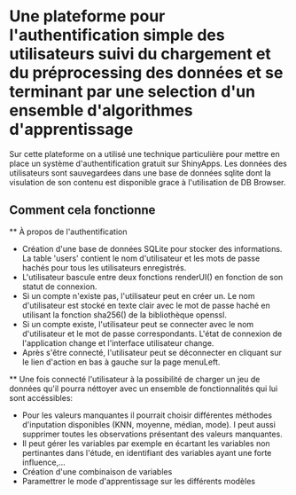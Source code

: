 # Une plateforme pour l'authentification simple des utilisateurs suivi du chargement et du préprocessing des données et se terminant par une selection d'un ensemble d'algorithmes d'apprentissage

Sur cette plateforme on a utilisé une technique particulière pour mettre en place un système d'authentification gratuit sur ShinyApps.
Les données des utilisateurs sont sauvegardees dans une base de données sqlite dont la visulation de son contenu est disponible grace à l'utilisation de DB Browser.



## Comment cela fonctionne

** À propos de l'authentification

- Création d'une base de données SQLite pour stocker des informations. La table 'users' contient le nom d'utilisateur et les mots de passe hachés pour tous les utilisateurs enregistrés.
- L'utilisateur bascule entre deux fonctions renderUI() en fonction de son statut de connexion.
- Si un compte n'existe pas, l'utilisateur peut en créer un. Le nom d'utilisateur est stocké en texte clair avec le mot de passe haché en utilisant la fonction sha256() de la bibliothèque openssl.
- Si un compte existe, l'utilisateur peut se connecter avec le nom d'utilisateur et le mot de passe correspondants. L'état de connexion de l'application change et l'interface utilisateur change.
- Après s'être connecté, l'utilisateur peut se déconnecter en cliquant sur le lien d'action en bas à gauche sur la page menuLeft.

** Une fois connecté l'utilisateur à la possibilité de charger un jeu de données qu'il pourra néttoyer avec un ensemble de fonctionnalités qui lui sont accéssibles:

- Pour les valeurs manquantes il pourrait choisir différentes méthodes d'inputation disponibles (KNN, moyenne, médian, mode). I peut aussi supprimer toutes les observations présentant des valeurs manquantes.
-  Il peut gérer les variables par exemple en écartant les variables non pertinantes dans l'étude, en identifiant des variables ayant une forte influence,...
- Création d'une combinaison de variables 
- Paramettrer le mode d'apprentissage sur les différents modèles


